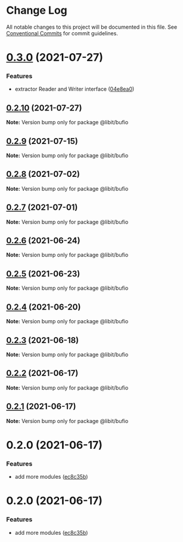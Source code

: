 # Change Log

All notable changes to this project will be documented in this file.
See [Conventional Commits](https://conventionalcommits.org) for commit guidelines.

# [0.3.0](https://gitr.net/mindary/libit/compare/@libit/bufio@0.2.10...@libit/bufio@0.3.0) (2021-07-27)


### Features

* extractor Reader and Writer interface ([04e8ea0](https://gitr.net/mindary/libit/commits/04e8ea0eaf77ce98545d66f96dba1d3d429d7e90))





## [0.2.10](https://gitr.net/mindary/libit/compare/@libit/bufio@0.2.9...@libit/bufio@0.2.10) (2021-07-27)

**Note:** Version bump only for package @libit/bufio





## [0.2.9](https://gitr.net/mindary/libit/compare/@libit/bufio@0.2.8...@libit/bufio@0.2.9) (2021-07-15)

**Note:** Version bump only for package @libit/bufio





## [0.2.8](https://gitr.net/mindary/libit/compare/@libit/bufio@0.2.7...@libit/bufio@0.2.8) (2021-07-02)

**Note:** Version bump only for package @libit/bufio





## [0.2.7](https://gitr.net/mindary/libit/compare/@libit/bufio@0.2.6...@libit/bufio@0.2.7) (2021-07-01)

**Note:** Version bump only for package @libit/bufio





## [0.2.6](https://gitr.net/mindary/libit/compare/@libit/bufio@0.2.5...@libit/bufio@0.2.6) (2021-06-24)

**Note:** Version bump only for package @libit/bufio





## [0.2.5](https://gitr.net/mindary/libit/compare/@libit/bufio@0.2.4...@libit/bufio@0.2.5) (2021-06-23)

**Note:** Version bump only for package @libit/bufio





## [0.2.4](https://gitr.net/mindary/libit/compare/@libit/bufio@0.2.3...@libit/bufio@0.2.4) (2021-06-20)

**Note:** Version bump only for package @libit/bufio





## [0.2.3](https://gitr.net/mindary/libit/compare/@libit/bufio@0.2.2...@libit/bufio@0.2.3) (2021-06-18)

**Note:** Version bump only for package @libit/bufio





## [0.2.2](https://gitr.net/mindary/libit/compare/@libit/bufio@0.2.1...@libit/bufio@0.2.2) (2021-06-17)

**Note:** Version bump only for package @libit/bufio





## [0.2.1](https://gitr.net/mindary/libit/compare/@libit/bufio@0.2.0...@libit/bufio@0.2.1) (2021-06-17)

**Note:** Version bump only for package @libit/bufio





# 0.2.0 (2021-06-17)


### Features

* add more modules ([ec8c35b](https://gitr.net/mindary/libit/commits/ec8c35b18b46fd894731b63383e766973070cc52))





# 0.2.0 (2021-06-17)


### Features

* add more modules ([ec8c35b](https://gitr.net/mindary/libit/commits/ec8c35b18b46fd894731b63383e766973070cc52))
